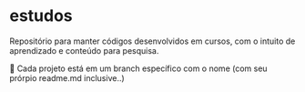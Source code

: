 # estudos
Repositório para manter códigos desenvolvidos em cursos, com o intuito de aprendizado e conteúdo para pesquisa.

:small_blue_diamond: Cada projeto está em um branch específico com o nome (com seu prórpio readme.md inclusive..)
